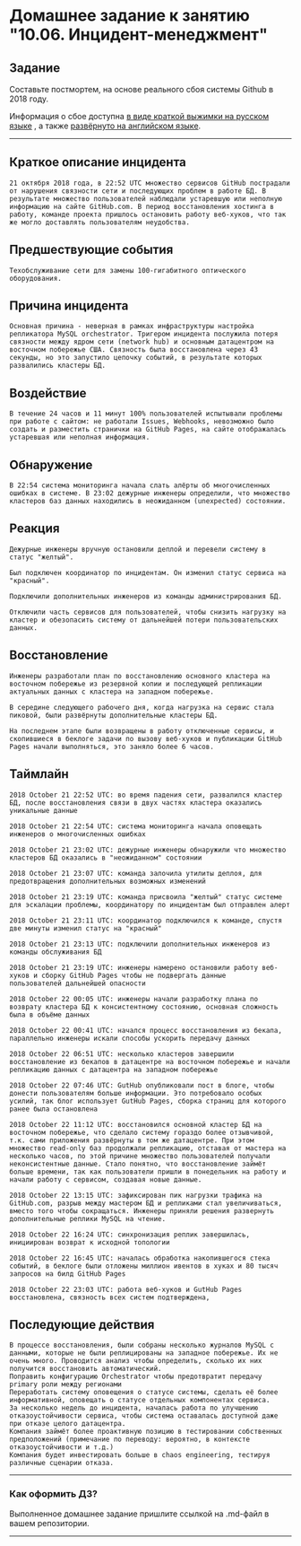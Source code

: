 # Домашнее задание к занятию "10.06. Инцидент-менеджмент"

## Задание 

Составьте постмортем, на основе реального сбоя системы Github в 2018 году.

Информация о сбое доступна [в виде краткой выжимки на русском языке](https://habr.com/ru/post/427301/) , а
также [развёрнуто на английском языке](https://github.blog/2018-10-30-oct21-post-incident-analysis/).

---
## Краткое описание инцидента

    21 октября 2018 года, в 22:52 UTC множество сервисов GitHub пострадали от нарушения связности сети и последующих проблем в работе БД. В результате множество пользователей наблюдали устаревшую или неполную информацию на сайте GitHub.com. В период восстановления хостинга в работу, команде проекта пришлось остановить работу веб-хуков, что так же могло доставлять пользователям неудобства.

## Предшествующие события

    Техобслуживание сети для замены 100-гигабитного оптического оборудования.

## Причина инцидента

    Основная причина - неверная в рамках инфраструктуры настройка репликатора MySQL orchestrator. Тригером инцидента послужила потеря связности между ядром сети (network hub) и основным датацентром на восточном побережье США. Связность была восстановлена через 43 секунды, но это запустило цепочку событий, в результате которых развалились кластеры БД.

## Воздействие

    В течение 24 часов и 11 минут 100% пользователей испытывали проблемы при работе с сайтом: не работали Issues, Webhooks, невозможно было создать и разместить странички на GitHub Pages, на сайте отображалась устаревшая или неполная информация.

## Обнаружение

    В 22:54 система мониторинга начала слать алёрты об многочисленных ошибках в системе. В 23:02 дежурные инженеры определили, что множество кластеров баз данных находились в неожиданном (unexpected) состоянии.

## Реакция

    Дежурные инженеры вручную остановили деплой и перевели систему в статус "желтый".

    Был подключен координатор по инцидентам. Он изменил статус сервиса на "красный".

    Подключили дополнительных инженеров из команды администрирования БД.

    Отключили часть сервисов для пользователей, чтобы снизить нагрузку на кластер и обезопасить систему от дальнейшей потери пользовательских данных.

## Восстановление

    Инженеры разработали план по восстановлению основного кластера на восточном побережье из резервной копии и последующей репликации актуальных данных с кластера на западном побережье.

    В середине следующего рабочего дня, когда нагрузка на сервис стала пиковой, были развёрнуты дополнительные кластеры БД.

    На последнем этапе были возвращены в работу отключенные сервисы, и скопившиеся в беклоге задачи по вызову веб-хуков и публикации GitHub Pages начали выполняться, это заняло более 6 часов.

## Таймлайн

    2018 October 21 22:52 UTC: во время падения сети, развалился кластер БД, после восстановления связи в двух частях кластера оказались уникальные данные

    2018 October 21 22:54 UTC: система мониторинга начала оповещать инженеров о многочисленных ошибках

    2018 October 21 23:02 UTC: дежурные инженеры обнаружили что множество кластеров БД оказались в "неожиданном" состоянии

    2018 October 21 23:07 UTC: команда залочила утилиты деплоя, для предотвращения дополнительных возможных изменений

    2018 October 21 23:19 UTC: команда присвоила "желтый" статус системе для эскалации проблемы, координатору по инцидентам был отправлен алерт

    2018 October 21 23:11 UTC: координатор подключился к команде, спустя две минуты изменил статус на "красный"

    2018 October 21 23:13 UTC: подключили дополнительных инженеров из команды обслуживания БД

    2018 October 21 23:19 UTC: инженеры намерено остановили работу веб-хуков и сборку GitHub Pages чтобы не подвергать данные 
    пользователей дальнейшей опасности

    2018 October 22 00:05 UTC: инженеры начали разработку плана по возврату кластера БД к консистентному состоянию, основная сложность была в объёме данных

    2018 October 22 00:41 UTC: начался процесс восстановления из бекапа, параллельно инженеры искали способы ускорить передачу данных

    2018 October 22 06:51 UTC: несколько кластеров завершили восстановление из бекапов в датацентре на восточном побережье и начали репликацию данных с датацентра на западном побережье

    2018 October 22 07:46 UTC: GutHub опубликовали пост в блоге, чтобы донести пользователям больше информации. Это потребовало особых усилий, так блог использует GutHub Pages, сборка страниц для которого ранее была остановлена

    2018 October 22 11:12 UTC: восстановился основной кластер БД на восточном побережье, что сделало систему гораздо более отзывчивой, т.к. сами приложения развёрнуты в том же датацентре. При этом множество read-only баз продолжали репликацию, отставая от мастера на несколько часов, по этой причине множество пользователей получали неконсистентные данные. Стало понятно, что восстановление займёт больше времени, так как пользователи пришли в понедельник на работу и начали работу с сервисом, создавая новые данные.

    2018 October 22 13:15 UTC: зафиксирован пик нагрузки трафика на GitHub.com, разрыв между мастером БД и репликами стал увеличиваться, вместо того чтобы сокращаться. Инженеры приняли решения развернуть дополнительные реплики MySQL на чтение.

    2018 October 22 16:24 UTC: синхронизация реплик завершилась, инициирован возврат к исходной топологии

    2018 October 22 16:45 UTC: началась обработка накопившегося стека событий, в беклоге были отложены миллион ивентов в хуках и 80 тысяч запросов на билд GitHub Pages

    2018 October 22 23:03 UTC: работа веб-хуков и GutHub Pages восстановлена, связность всех систем подтверждена,

## Последующие действия

    В процессе восстановления, были собраны несколько журналов MySQL с данными, которые не были реплицированы на западное побережье. Их не очень много. Проводится анализ чтобы определить, сколько их них получится восстановить автоматический.
    Поправить конфигурацию Orchestrator чтобы предотвратит передачу primary роли между регионами
    Переработать систему оповещения о статусе системы, сделать её более информативной, оповещать о статусе отдельных компонентах сервиса.
    За несколько недель до инцидента, началась работа по улучшению отказоустойчивости сервиса, чтобы система оставалась доступной даже при отказе целого датацентра.
    Компания займёт более проактивную позицию в тестировании собственных предположений (примечание по переводу: вероятно, в контексте отказоустойчивости и т.д.)
    Компания будет инвестировать больше в chaos engineering, тестируя различные сценарии отказа.


---

### Как оформить ДЗ?

Выполненное домашнее задание пришлите ссылкой на .md-файл в вашем репозитории.

---
